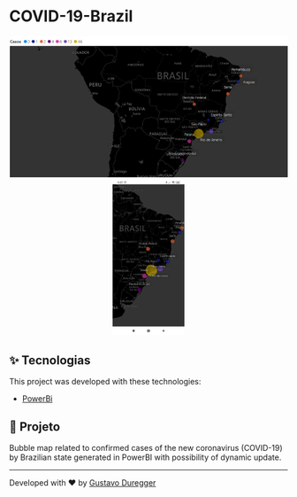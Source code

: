 # COVID-19-Brazil
<p align="center">
  <img src="https://github.com/GustavoDuregger/COVID-19-Brazil/blob/master/imagens/imagemDesktop.png" width="600px">
  <img src="https://github.com/GustavoDuregger/COVID-19-Brazil/blob/master/imagens/Screenshot_2020-03-12-16-27-41-735_com.android.chrome.jpg" width="130px">
<p align="center">
  
## :sparkles: Tecnologias

This project was developed with these technologies:

- [PowerBi](https://powerbi.microsoft.com/)


## 🦠 Projeto

Bubble map related to confirmed cases of the new coronavirus (COVID-19) by Brazilian state generated in PowerBI with possibility of dynamic update.

---

Developed with ♥ by [Gustavo Duregger](https://gduregger.com)
